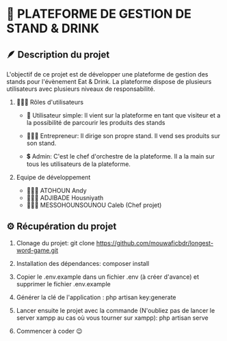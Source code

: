 # 🍩 PLATEFORME DE GESTION DE STAND & DRINK


## 🪶 Description du projet

L'objectif de ce projet est de développer une plateforme de gestion des stands pour l'évènement Eat & Drink. La plateforme dispose de plusieurs utilisateurs avec plusieurs niveaux de responsabilité.


1. 🙍🏿‍♂️ Rôles d'utilisateurs

    * 👀 Utilisateur simple: Il vient sur la plateforme en tant que visiteur et a la possibilité de parcourir les produits des stands

    * 👨🏿‍🎨 Entrepreneur: Il dirige son propre stand. Il vend ses produits sur son stand.

    * 💲 Admin: C'est le chef d'orchestre de la plateforme. Il a la main sur tous les utilisateurs de la plateforme.

2. Equipe de développement

    - 🧑🏿‍💻 ATOHOUN Andy
    - 👩🏿‍💻 ADJIBADE Housniyath
    - 👨🏿‍💼 MESSOHOUNSOUNOU Caleb (Chef projet)


## ⚙️ Récupération du projet

1. Clonage du projet:
    git clone https://github.com/mouwaficbdr/longest-word-game.git

2. Installation des dépendances:
    composer install

3. Copier le .env.example dans un fichier .env (à créer d'avance) et supprimer le fichier .env.example

4. Générer la clé de l'application :
    php artisan key:generate

5. Lancer ensuite le projet avec la commande (N'oubliez pas de lancer le server xampp au cas où vous tourner sur xampp):
    php artisan serve

6. Commencer à coder 😉